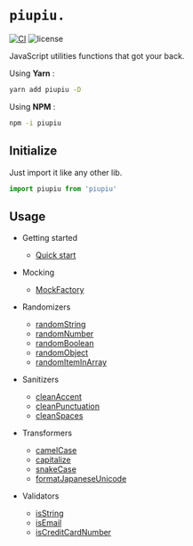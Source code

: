 # `piupiu.`

[![CI](https://github.com/thomasbrodusch/piupiu/actions/workflows/ci.yaml/badge.svg?branch=develop)](/https://github.com/thomasbrodusch/hive/actions/workflows/ci.yaml)
![license](https://img.shields.io/github/license/thomasbrodusch/piupiu?color=%2365C764)

JavaScript utilities functions that got your back.

Using **Yarn** :
```bash
yarn add piupiu -D
```
Using **NPM** :
```bash
npm -i piupiu 
```

## Initialize

Just import it like any other lib.

```javascript
import piupiu from 'piupiu'
```

## Usage

- Getting started
    - [Quick start](./docs/quickstart.md)

- Mocking
  - [ MockFactory ](./docs/mocking/mock.factory.md)

- Randomizers
  - [ randomString ](./docs/randomizers/randomString.md)
  - [ randomNumber ](./docs/randomizers/randomNumber.md)
  - [ randomBoolean ](./docs/randomizers/randomBoolean.md)
  - [ randomObject ](./docs/randomizers/randomObject.md)
  - [ randomItemInArray ](./docs/randomizers/randomItemInArray.md)

- Sanitizers
    - [ cleanAccent ](./docs/sanitizers/cleanAccents.md)
    - [ cleanPunctuation ](./docs/sanitizers/cleanPunctuation.md)
    - [ cleanSpaces ](./docs/sanitizers/cleanSpaces.md)

- Transformers
    - [ camelCase ](./docs/transformers/camelCase.md)
    - [ capitalize ](./docs/transformers/capitalize.md)
    - [ snakeCase ](./docs/transformers/snakeCase.md)
    - [ formatJapaneseUnicode ](./docs/transformers/formatJapaneseUnicode.md)
  
- Validators
  - [ isString ](./docs/validators/isString.md)
  - [ isEmail ](./docs/validators/isEmail.md)
  - [ isCreditCardNumber ](./docs/validators/isCreditCardNumber.md)
